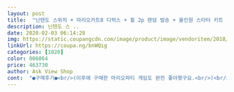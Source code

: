 ```yaml
---
layout: post 
title:  "닌텐도 스위치 + 마리오카트8 디럭스 + 휠 2p 랜덤 발송 + 올인원 스타터 키트 패키지, 4종(네온), 1세트" 
description: 닌텐도 스 ..
date: 2020-02-03 06:14:28 
img: https://static.coupangcdn.com/image/product/image/vendoritem/2018/07/16/3613949494/b9feea72-9a81-444b-8246-34b8f19708b3.jpg 
linkUrl: https://coupa.ng/bnWQig 
categories: [1020] 
color: 006064 
price: 463730 
author: Ask View Shop 
cont:  "●구매후기●<br/>(이후에 구매한 마리오파티 게임도 완전 좋아했구요.<br/>)<br/>(카트게임용 휠은 솔직히 잘 안씁니다.<br/> 없어도 게임하는데 지장이 전혀 없는... <br/>)<br/>가격은 무식하지만 아들이 아주 행복해하고 좋아하니 기분이 좋네요 ㅎㅎ<br/>가족들과 재밌게 즐길 수 있어서 더 좋네요 ㅎ 번창하세요!<br/>결코 적은 비용이 아니지만 아이들도 게임할때 즐거워하고 어른들도 재미있는 시간을 함께 보낼 수 있어 아깝다는 생각은 들지 않네요.<br/><br/>구성품 하나하나 모두 빠짐없이 잘 도착했구요.<br/><br/>당시 아이들도 학교나 유치원 안보내고 집에만 있어서 심심해할까 해서 정말 큰 맘먹고 사줬는데.<br/><br/>무쪼록 저흰 잘 받았습니다 아들은 신이나서 티비에 연결하고싶다는데 아참! 연결하는방법같은 사소한것도 없드라구요 메뉴얼이라던지 기계만 있고 그런점은 좀 은좋은거같네요 설명서가 충분하지 않다는점!<br/>뭐 애가 좋아하니까 정말 잘됀거 같아요^<br/> -^ 포장도 잘 돼있어서 스크레치나 딱히 이상없는 제품이였고 다 맘에들게 잘 온거 같네요 ㅎㅎ 아쉬운점이라면 아무래도 포장이 그렇게 깔끔하게 빽빽하게 하지않아서 물류센터에서 던져지고 했더라면 상처가 났거나 그랬더라면 엄청 실망했을뻔 했다는점.<br/>.<br/> 좀더 빽빽하게 가드해주는걸로 포장이 바뀐다면 참 좋겠어요 ㅎㅎ 괜한 참견이지만 혹여라도 그로 인해 상품이 가치가 떨어진다면 서로 기분이 안좋을꺼같아서요 ㅎㅎ<br/>배송과정도 깔끔했는지 박스에 흠집하나 없이 깨끗하게 도착했습니다.<br/><br/>본체 설치나 TV연결은 매우 쉬웠구요, TV연결된 화질도 매우 선명했습니다.<br/><br/>생각보다 아이들이 너무 재미있어 하더라고요.<br/><br/>아무리 왠만한 사람들이 다들 닌텐도를 안다지만 설명서 정도는 기본중의 기본 아닌가 생각이 듭니다 연결방법을 찾아봐야하는게 좀 귀찮고 수고스럽지만 아들이 해보고싶다하니 찾아봐야겠네요.<br/>.<br/>ㅠㅠ<br/>아무튼 풀세트로 괜찮은거 같아요 바로 게임하고 적응하는거 보니 역시 게임기는 애들이 적응이 짜른가봐요 ㅎㅎ 다른팩은 용돈으로 사기로 했는데 할머니할아버지한테 사달라고 조를까봐 걱정이긴합니당.<br/>.<br/>ㅎㅎ<br/>아이들 등교시기가 더 늦춰져서 게임타이틀을 몇개 더 사서 놀게 하려합니다.<br/><br/>여기저기 찾아보다가 샀는데 너무 좋아요 !<br/>원랜 다른거 사려했는데 43만원짜리였는데 시키려보니 품절 이더군요.<br/>.<br/> 그래서 하는수 없이 다른걸 찾다가 이건 운전 휠도 있길래 괜찮겠지 하구 샀어요 ㅎㅎ 졸업 선물겸 학원 잘 다니라고 애아빠가 반강제로 협박어닌협박을하고 ㅋㅋ<br/>지금은 제가 구매할 당시 가격으로는 엄두도 안날만큼 가격이 올랐더군요.<br/><br/>코로나19가 대폭 확산되기 직전에 구매했습니다.<br/><br/>특히 게임기 휴대할때 꼭 필요한 액정보호유리랑 파우치가 포함되어 있어서 구성이 알찹니다.<br/><br/>" 
---
```

